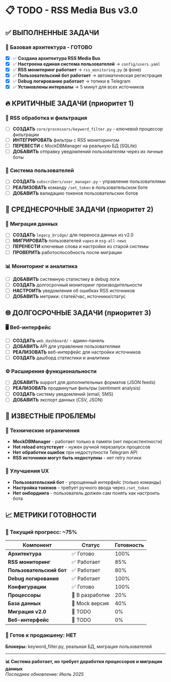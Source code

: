 # 📋 TODO - RSS Media Bus v3.0

## ✅ **ВЫПОЛНЕННЫЕ ЗАДАЧИ**

### 🎯 **Базовая архитектура - ГОТОВО**
- [x] ✅ **Создана архитектура RSS Media Bus** 
- [x] ✅ **Настроена единая система пользователей** → `config/users.yaml`
- [x] ✅ **RSS мониторинг работает** → `rss_monitoring.py` (в фоне)
- [x] ✅ **Пользовательский бот работает** → автоматическая регистрация
- [x] ✅ **Debug логирование работает** → топики в Telegram
- [x] ✅ **Установлены интервалы** → 5 минут для всех источников

## 🔥 **КРИТИЧНЫЕ ЗАДАЧИ (приоритет 1)**

### 📡 **RSS обработка и фильтрация**
- [ ] **СОЗДАТЬ** `core/processors/keyword_filter.py` - ключевой процессор фильтрации
- [ ] **ИНТЕГРИРОВАТЬ** фильтры с RSS мониторингом
- [ ] **ПЕРЕВЕСТИ** с MockDBManager на реальную БД (SQLite)
- [ ] **ДОБАВИТЬ** отправку уведомлений пользователям через их личные боты

### 👥 **Система пользователей**
- [ ] **СОЗДАТЬ** `subscribers/user_manager.py` - управление пользователями
- [ ] **РЕАЛИЗОВАТЬ** команду `/set_token` в пользовательском боте
- [ ] **ДОБАВИТЬ** валидацию токенов пользовательских ботов

## 🎯 **СРЕДНЕСРОЧНЫЕ ЗАДАЧИ (приоритет 2)**

### 🔄 **Миграция данных**
- [ ] **СОЗДАТЬ** `legacy_bridge/` для переноса данных из v2.0
- [ ] **МИГРИРОВАТЬ** пользователей `vapes` и `esg-all-news` 
- [ ] **ПЕРЕНЕСТИ** ключевые слова и настройки из старой системы
- [ ] **ПРОВЕРИТЬ** работоспособность после миграции

### 📊 **Мониторинг и аналитика**
- [ ] **ДОБАВИТЬ** системную статистику в debug логи
- [ ] **СОЗДАТЬ** долгосрочный мониторинг производительности
- [ ] **НАСТРОИТЬ** уведомления об ошибках RSS источников
- [ ] **ДОБАВИТЬ** метрики: статей/час, источники/статус

## 🌐 **ДОЛГОСРОЧНЫЕ ЗАДАЧИ (приоритет 3)**

### 🖥️ **Веб-интерфейс**
- [ ] **СОЗДАТЬ** `web_dashboard/` - админ-панель
- [ ] **ДОБАВИТЬ** API для управления пользователями
- [ ] **РЕАЛИЗОВАТЬ** веб-интерфейс для настройки источников
- [ ] **СОЗДАТЬ** дашборд статистики и аналитики

### ⚙️ **Расширения функциональности**
- [ ] **ДОБАВИТЬ** support для дополнительных форматов (JSON feeds)
- [ ] **РЕАЛИЗОВАТЬ** продвинутые фильтры (sentiment analysis)
- [ ] **СОЗДАТЬ** систему уведомлений (email, SMS)
- [ ] **ДОБАВИТЬ** экспорт данных (CSV, JSON)

## 🐛 **ИЗВЕСТНЫЕ ПРОБЛЕМЫ**

### 🔧 **Технические ограничения**
- **MockDBManager** - работает только в памяти (нет персистентности)
- **Hot reload отсутствует** - нужен ручной перезапуск процессов
- **Нет обработки ошибок** при недоступности Telegram API
- **RSS источники могут быть недоступны** - нет retry логики

### 📝 **Улучшения UX**
- **Пользовательский бот** - упрощенный интерфейс (только команды)
- **Настройка токенов** - требует ручного ввода через `/set_token`
- **Нет онбординга** - пользователь должен сам понять как настроить бота

## 📈 **МЕТРИКИ ГОТОВНОСТИ**

### **🎯 Текущий прогресс: ~75%**

| Компонент | Статус | Готовность |
|-----------|--------|------------|
| **Архитектура** | ✅ Готово | 100% |
| **RSS мониторинг** | ✅ Работает | 85% |
| **Пользовательский бот** | ✅ Работает | 80% |
| **Debug логирование** | ✅ Работает | 100% |
| **Конфигурации** | ✅ Готово | 100% |
| **Процессоры** | 🚧 В разработке | 20% |
| **База данных** | 🚧 Mock версия | 40% |
| **Миграция v2.0** | 🚧 TODO | 0% |
| **Веб-интерфейс** | 🚧 TODO | 0% |

### **🚀 Готов к продакшену: НЕТ**
**Блокеры:** keyword_filter.py, реальная БД, миграция пользователей

---

**📊 Система работает, но требует доработки процессоров и миграции данных**  
*Последнее обновление: Июль 2025* 